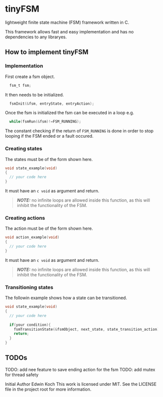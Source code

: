 # tinyFSM

lightweight finite state machine (FSM) framework written in C.

This framework allows fast and easy implementation and has no dependencies to any libraryes.

## How to implement tinyFSM

### Implementation <a name="p_1"></a>

First create a fsm object.
```c
  fsm_t fsm;
```
It then needs to be initialized.
```c
  fsmInit(&fsm, entryState, entryAction);
```
Once the fsm is initialized the fsm can be executed in a loop e.g. 
```c
  while(fsmRun(&fsm)!=FSM_RUNNING);
```
The constant checking if the return of `FSM_RUNNING` is done in order to stop looping if the FSM ended or a fault occured.

### Creating states  <a name="p_2"></a>

The states must be of the form shown here.
```c
void state_example(void)
{
  // your code here
}
```
It must have an ```c void``` as argument and return.

> **_NOTE:_**  no infinite loops are allowed inside this function, as this will inhibit the functionality of the FSM.

### Creating actions  <a name="p_3"></a>

The action must be of the form shown here.
```c
void action_example(void)
{
  // your code here
}
```
It must have an ```c void``` as argument and return.

> **_NOTE:_**  no infinite loops are allowed inside this function, as this will inhibit the functionality of the FSM.

### Transitioning states  <a name="p_4"></a>

The followin example shows how a state can be transitioned.

```c
void state_example(void)
{
  // your code here
  
  if(your condition){
    fsmTransitionState(&fsmObject, next_state, state_transition_action);
    return;
  }
}
```

## TODOs

TODO: add nee feature to save ending action for the fsm
TODO: add mutex for thread safety

Initial Author Edwin Koch
This work is licensed under MIT. See the LICENSE file in the project root for more information.
